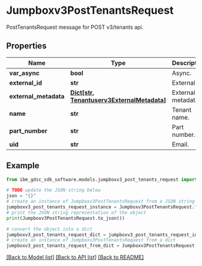 # Jumpboxv3PostTenantsRequest

PostTenantsRequest message for POST v3/tenants api.

## Properties

Name | Type | Description | Notes
------------ | ------------- | ------------- | -------------
**var_async** | **bool** | Async. | [optional] 
**external_id** | **str** | External id. | [optional] 
**external_metadata** | [**Dict[str, Tenantuserv3ExternalMetadata]**](Tenantuserv3ExternalMetadata.md) | External metadata. | [optional] 
**name** | **str** | Tenant name. | [optional] 
**part_number** | **str** | Part number. | [optional] 
**uid** | **str** | Email. | [optional] 

## Example

```python
from ibm_gdsc_sdk_software.models.jumpboxv3_post_tenants_request import Jumpboxv3PostTenantsRequest

# TODO update the JSON string below
json = "{}"
# create an instance of Jumpboxv3PostTenantsRequest from a JSON string
jumpboxv3_post_tenants_request_instance = Jumpboxv3PostTenantsRequest.from_json(json)
# print the JSON string representation of the object
print(Jumpboxv3PostTenantsRequest.to_json())

# convert the object into a dict
jumpboxv3_post_tenants_request_dict = jumpboxv3_post_tenants_request_instance.to_dict()
# create an instance of Jumpboxv3PostTenantsRequest from a dict
jumpboxv3_post_tenants_request_from_dict = Jumpboxv3PostTenantsRequest.from_dict(jumpboxv3_post_tenants_request_dict)
```
[[Back to Model list]](../README.md#documentation-for-models) [[Back to API list]](../README.md#documentation-for-api-endpoints) [[Back to README]](../README.md)


